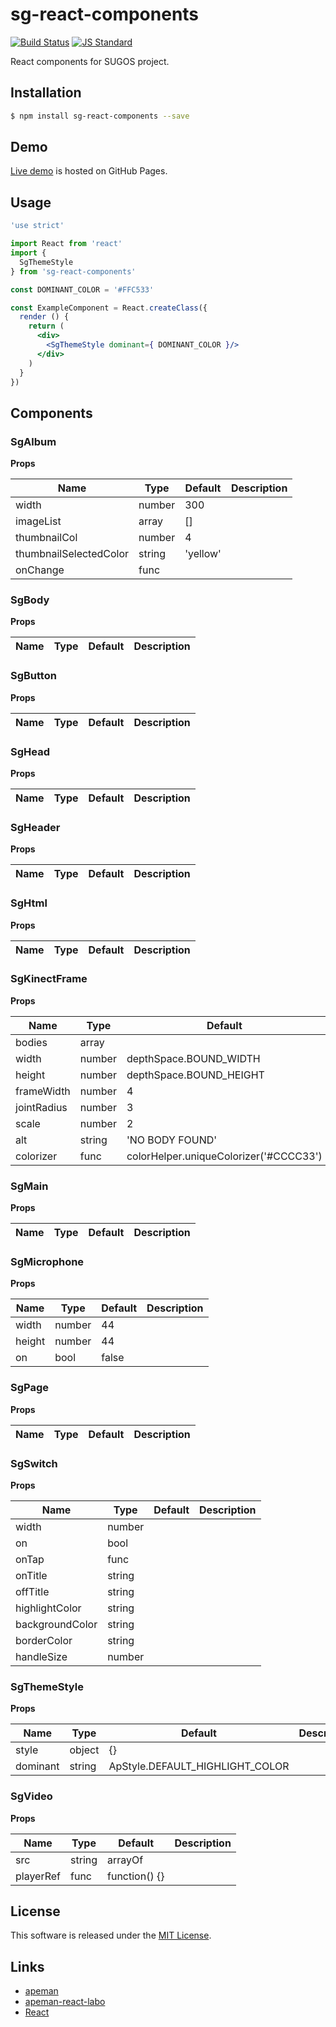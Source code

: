 sg-react-components
==========

<!---
This file is generated by ape-tmpl. Do not update manually.
--->

<!-- Badge Start -->
<a name="badges"></a>

[![Build Status][bd_travis_shield_url]][bd_travis_url]
[![JS Standard][bd_standard_shield_url]][bd_standard_url]

[bd_repo_url]: https://github.com/realglobe-Inc/sg-react-components
[bd_travis_url]: http://travis-ci.org/realglobe-Inc/sg-react-components
[bd_travis_shield_url]: http://img.shields.io/travis/realglobe-Inc/sg-react-components.svg?style=flat
[bd_travis_com_url]: http://travis-ci.com/realglobe-Inc/sg-react-components
[bd_travis_com_shield_url]: https://api.travis-ci.com/realglobe-Inc/sg-react-components.svg?token=
[bd_license_url]: https://github.com/realglobe-Inc/sg-react-components/blob/master/LICENSE
[bd_codeclimate_url]: http://codeclimate.com/github/realglobe-Inc/sg-react-components
[bd_codeclimate_shield_url]: http://img.shields.io/codeclimate/github/realglobe-Inc/sg-react-components.svg?style=flat
[bd_codeclimate_coverage_shield_url]: http://img.shields.io/codeclimate/coverage/github/realglobe-Inc/sg-react-components.svg?style=flat
[bd_gemnasium_url]: https://gemnasium.com/realglobe-Inc/sg-react-components
[bd_gemnasium_shield_url]: https://gemnasium.com/realglobe-Inc/sg-react-components.svg
[bd_npm_url]: http://www.npmjs.org/package/sg-react-components
[bd_npm_shield_url]: http://img.shields.io/npm/v/sg-react-components.svg?style=flat
[bd_standard_url]: http://standardjs.com/
[bd_standard_shield_url]: https://img.shields.io/badge/code%20style-standard-brightgreen.svg

<!-- Badge End -->


<!-- Description Start -->
<a name="description"></a>

React components for SUGOS project.

<!-- Description End -->


<!-- Overview Start -->
<a name="overview"></a>



<!-- Overview End -->


<!-- Sections Start -->
<a name="sections"></a>

<!-- Section from "doc/guides/01.Installation.md.hbs" Start -->

<a name="section-doc-guides-01-installation-md"></a>
Installation
-----

```bash
$ npm install sg-react-components --save
```


<!-- Section from "doc/guides/01.Installation.md.hbs" End -->

<!-- Section from "doc/guides/02.Demo.md.hbs" Start -->

<a name="section-doc-guides-02-demo-md"></a>
Demo
-----

[Live demo][demo_url] is hosted on GitHub Pages.

<!--
[![Demo Image](./doc/images/screenshot.png)][demo_url]
-->

[demo_url]: http://realglobe-Inc.github.io/sg-react-components/demo/demo.html


<!-- Section from "doc/guides/02.Demo.md.hbs" End -->

<!-- Section from "doc/guides/03.Usage.md.hbs" Start -->

<a name="section-doc-guides-03-usage-md"></a>
Usage
---------

```jsx
'use strict'

import React from 'react'
import {
  SgThemeStyle
} from 'sg-react-components'

const DOMINANT_COLOR = '#FFC533'

const ExampleComponent = React.createClass({
  render () {
    return (
      <div>
        <SgThemeStyle dominant={ DOMINANT_COLOR }/>
      </div>
    )
  }
})


```



<!-- Section from "doc/guides/03.Usage.md.hbs" End -->

<!-- Section from "doc/guides/04.Components.md.hbs" Start -->

<a name="section-doc-guides-04-components-md"></a>
Components
-----


### SgAlbum

**Props**

| Name | Type | Default | Description |
| ---- | ---- | ------- | ----------- |
| width | number | 300 | | Width(px) of a image. |
| imageList | array | [] | | List of image src. |
| thumbnailCol | number | 4 | | Number of images per 1 row in the thumbnail. |
| thumbnailSelectedColor | string | &#x27;yellow&#x27; | | Border color of selected image in the thumbnail. |
| onChange | func |  | | Called when update. Argument is index of imageList. |

### SgBody

**Props**

| Name | Type | Default | Description |
| ---- | ---- | ------- | ----------- |

### SgButton

**Props**

| Name | Type | Default | Description |
| ---- | ---- | ------- | ----------- |

### SgHead

**Props**

| Name | Type | Default | Description |
| ---- | ---- | ------- | ----------- |

### SgHeader

**Props**

| Name | Type | Default | Description |
| ---- | ---- | ------- | ----------- |

### SgHtml

**Props**

| Name | Type | Default | Description |
| ---- | ---- | ------- | ----------- |

### SgKinectFrame

**Props**

| Name | Type | Default | Description |
| ---- | ---- | ------- | ----------- |
| bodies | array |  | | Body frame data from kinect |
| width | number | depthSpace.BOUND_WIDTH | | Component width |
| height | number | depthSpace.BOUND_HEIGHT | | Component height |
| frameWidth | number | 4 | | Width of frames |
| jointRadius | number | 3 | | Radius of joint |
| scale | number | 2 | | Scale rate of canvas |
| alt | string | &#x27;NO BODY FOUND&#x27; | | Alt message when no body found |
| colorizer | func | colorHelper.uniqueColorizer(&#x27;#CCCC33&#x27;) | | Colorizer function |

### SgMain

**Props**

| Name | Type | Default | Description |
| ---- | ---- | ------- | ----------- |

### SgMicrophone

**Props**

| Name | Type | Default | Description |
| ---- | ---- | ------- | ----------- |
| width | number | 44 | |  |
| height | number | 44 | |  |
| on | bool | false | |  |

### SgPage

**Props**

| Name | Type | Default | Description |
| ---- | ---- | ------- | ----------- |

### SgSwitch

**Props**

| Name | Type | Default | Description |
| ---- | ---- | ------- | ----------- |
| width | number |  | | Width(px) of a switch. |
| on | bool |  | | The state of on/off. |
| onTap | func |  | | Function on tap. |
| onTitle | string |  | |  |
| offTitle | string |  | |  |
| highlightColor | string |  | |  |
| backgroundColor | string |  | |  |
| borderColor | string |  | |  |
| handleSize | number |  | |  |

### SgThemeStyle

**Props**

| Name | Type | Default | Description |
| ---- | ---- | ------- | ----------- |
| style | object | {} | |  |
| dominant | string | ApStyle.DEFAULT_HIGHLIGHT_COLOR | |  |

### SgVideo

**Props**

| Name | Type | Default | Description |
| ---- | ---- | ------- | ----------- |
| src | string|arrayOf |  | | Video source URL |
| playerRef | func | function() {} | | Register player |



<!-- Section from "doc/guides/04.Components.md.hbs" End -->


<!-- Sections Start -->


<!-- LICENSE Start -->
<a name="license"></a>

License
-------
This software is released under the [MIT License](https://github.com/realglobe-Inc/sg-react-components/blob/master/LICENSE).

<!-- LICENSE End -->


<!-- Links Start -->
<a name="links"></a>

Links
------

+ [apeman](https://github.com/apeman-labo/apeman)
+ [apeman-react-labo](https://github.com/apeman-react-labo)
+ [React](https://facebook.github.io/react/)

<!-- Links End -->
